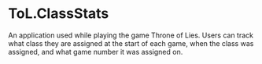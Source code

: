 # ToL.ClassStats

An application used while playing the game Throne of Lies. Users can track what class they are assigned at the start of each game, when the class was assigned, and what game number it was assigned on.
